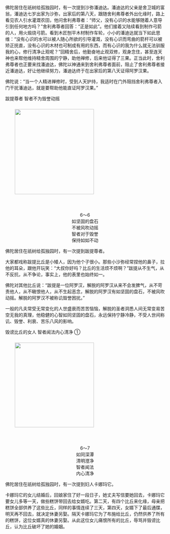 佛陀居住在祇树给孤独园时，有一次提到沙弥潘迪达。潘迪达的父亲是舍卫城的富翁，潘迪达七岁出家为沙弥，出家后的第八天，跟随舍利弗尊者外出化缘时，路上看见农人引水灌溉农田，他问舍利弗尊者：“师父，没有心识的水能够随着人意导引到任何地方吗？”舍利弗尊者回答：“正是如此”。他们接着又陆续看到制作弓箭的人，用火煅烧弓箭。看到木匠刨平木材制作车轮，小小的潘迪达就当下如此思维：“没有心识的水可以被人随心所欲的引导灌溉，没有心识而弯曲的箭杆可以被矫正抚直，没有心识的木材也可制成有用的东西，而有心识的我为什么就无法驯服我的心，修行清净止观呢？”回精舍后，他勤奋地止观双修，观身念住，甚至连天神也来帮他维持精舍周围的宁静，助他禅修，后来他证得了三果。正当此时，舍利弗尊者也正要来找潘迪达，佛陀以神通来到舍利弗尊者面前，阻止了舍利弗尊者接近潘迪达，好让他继续努力，潘迪达终于在出家后的第八天证得阿罗汉果。

佛陀说：“当一个人精进禅修时，受到人天护持，我适时在门外阻挡舍利弗尊者入门干扰潘迪达，就是要帮助他能直证阿罗汉果。”



跋提尊者 智者不为毁誉动摇

<div class="e2">
<img src="images/fjj-29-2.gif" width="250" height="269" hspace="30" vspace="10" align="middle" alt=""/>
<div>
<p>&nbsp;</p> <p></p> <p align="center"> 6～6<br>
 如坚固的盘石<br>
 不被风吹动摇<br>
 智者对于毁誉<br>
 保持如如不动</p>
</div>
</div>

佛陀居住在祇树给孤独园时，有一次提到跋提尊者。

大家都戏称跋提比丘是小矮人，因为他个子很小。那些小沙弥经常捏他的鼻子，拉他的耳朵，跟他开玩笑：“大叔你好吗？比丘的生活烦不烦啊？”跋提从不生气，从不反抗，从不争论，事实上，他的表里也始终如一。

佛陀对其他比丘说：“跋提是一位阿罗汉，解脱的阿罗汉从来不会发脾气，从不苛责他人，从不瞋恨他人，从不生起恶念，解脱的阿罗汉有如坚固的盘石，不被风吹动摇。解脱的阿罗汉不被称讥毁誉困扰。”

一般的凡夫常受无常变化的人世盛衰而苦苦恼恼，解脱的圣者洞悉人间无常变易苦空无我的真理，他稳健的心智如同坚固的盘石，永远保持宁静冷静，不受人世间称讥、毁誉、利衰、苦乐八风的影响。



毁谤比丘的女人 智者闻法内心清净 ①

<div class="e2">
<img src="images/fjj-29-3.gif" width="250" height="268" hspace="30" vspace="10" align="middle" alt=""/>
<div>
<p>&nbsp;</p> <p></p> <p align="center"> 6～7<br>
 如同深潭<br>
 清明澄净<br>
 智者闻法<br>
 内心清净<br>
 </p>
</div>
</div>

佛陀居住在祇树给孤独园时，有一次提到妇人卡娜玛它。

卡娜玛它的女儿结婚后，回娘家住了好一段日子，她丈夫写信要她回去，卡娜玛它要女儿多等一天，做些糕饼带回去给女婿吃。第二天，有四个比丘来化缘，母亲把糕饼全部供养了这些比丘，同样的事情连续了三天，第四天，女婿下了最后通牒，明天再不回去，就决定休妻另娶。隔天卡娜玛它为了布施给比丘，仍然供养了所有的糕饼，这位女婿真的休妻另娶。从此这位女儿痛恨所有的比丘，辱骂并毁谤比丘，认为比丘破坏了她的婚姻。
